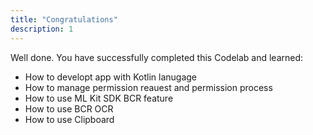 ```yaml
---
title: "Congratulations"
description: 1
---
```


<p>Well done. You have successfully completed this Codelab and learned:</p>
<ul>
<li>How to developt app with Kotlin lanugage</li>
<li>How to manage permission reauest and permission process</li>
<li>How to use ML Kit SDK BCR feature</li>
<li>How to use BCR OCR</li>
<li>How to use Clipboard</li>
</ul>
